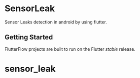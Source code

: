 # SensorLeak

Sensor Leaks detection in android by using flutter.

## Getting Started

FlutterFlow projects are built to run on the Flutter _stable_ release.
# sensor_leak
